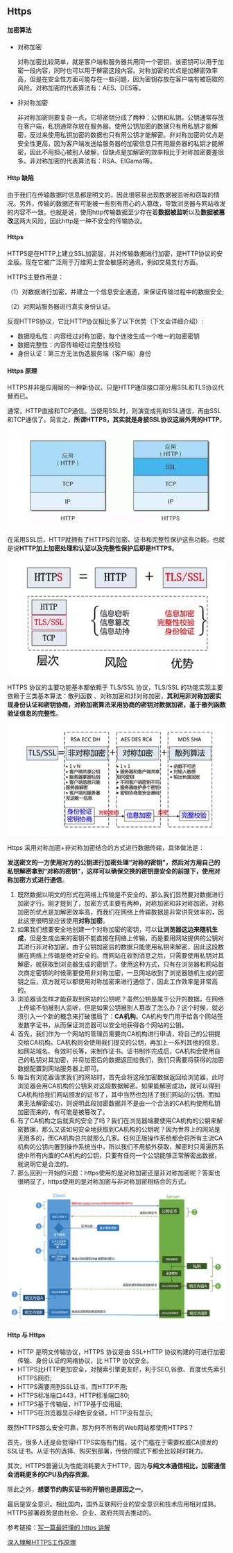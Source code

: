## Https

#### 加密算法

- 对称加密

  对称加密比较简单，就是客户端和服务器共用同一个密钥，该密钥可以用于加密一段内容，同时也可以用于解密这段内容。对称加密的优点是加解密效率高，但是在安全性方面可能存在一些问题，因为密钥存放在客户端有被窃取的风险。对称加密的代表算法有：AES、DES等。

- 非对称加密

  非对称加密则要复杂一点，它将密钥分成了两种：公钥和私钥。公钥通常存放在客户端，私钥通常存放在服务器。使用公钥加密的数据只有用私钥才能解密，反过来使用私钥加密的数据也只有用公钥才能解密。非对称加密的优点是安全性更高，因为客户端发送给服务器的加密信息只有用服务器的私钥才能解密，因此不用担心被别人破解，但缺点是加解密的效率相比于对称加密要差很多。非对称加密的代表算法有：RSA、ElGamal等。

#### Http 缺陷

由于我们在传输数据时信息都是明文的，因此很容易出现数据被监听和窃取的情况。另外，传输的数据还有可能被一些别有用心的人篡改，导致浏览器与网站收发的内容不一致。也就是说，使用http传输数据至少存在着**数据被监听**以及**数据被篡改**这两大风险，因此http是一种不安全的传输协议。

#### Https

HTTPS是在HTTP上建立SSL加密层，并对传输数据进行加密，是HTTP协议的安全版。现在它被广泛用于万维网上安全敏感的通讯，例如交易支付方面。

HTTPS主要作用是：

（1）对数据进行加密，并建立一个信息安全通道，来保证传输过程中的数据安全;

（2）对网站服务器进行真实身份认证。

反观HTTPS协议，它比HTTP协议相比多了以下优势（下文会详细介绍）:

- 数据隐私性：内容经过对称加密，每个连接生成一个唯一的加密密钥
- 数据完整性：内容传输经过完整性校验
- 身份认证：第三方无法伪造服务端（客户端）身份

#### Https 原理

HTTPS并非是应用层的一种新协议。只是HTTP通信接口部分用SSL和TLS协议代替而已。

通常，HTTP直接和TCP通信。当使用SSL时，则演变成先和SSL通信，再由SSL和TCP通信了。简言之，**所谓HTTPS，其实就是身披SSL协议这层外壳的HTTP**。

![image-20200414165451071](assets/network-https/image-20200414165451071.png)

在采用SSL后，HTTP就拥有了HTTPS的加密、证书和完整性保护这些功能。也就是说**HTTP加上加密处理和认证以及完整性保护后即是HTTPS**。

![image-20200414165537570](assets/network-https/image-20200414165537570.png)

HTTPS 协议的主要功能基本都依赖于 TLS/SSL 协议，TLS/SSL 的功能实现主要依赖于三类基本算法：散列函数 、对称加密和非对称加密，**其利用非对称加密实现身份认证和密钥协商，对称加密算法采用协商的密钥对数据加密，基于散列函数验证信息的完整性**。

![image-20200414170143151](assets/network-https/image-20200414170143151.png)

Https 采用对称加密+非对称加密结合的方式进行数据传输，具体做法是：

**发送密文的一方使用对方的公钥进行加密处理“对称的密钥”，然后对方用自己的私钥解密拿到“对称的密钥”，这样可以确保交换的密钥是安全的前提下，使用对称加密方式进行通信**。

1. 既然数据以明文的形式在网络上传输是不安全的，那么我们显然要对数据进行加密才行。刚才提到了，加密方式主要有两种，对称加密和非对称加密。对称加密的优点是加解密效率高，而我们在网络上传输数据是非常讲究效率的，因此这里很明显应该使用**对称加密**。
2. 如果我们想要安全地创建一个对称加密的密钥，可以**让浏览器这边来随机生成**，但是生成出来的密钥不能直接在网络上传输，而是要用网站提供的公钥对其进行非对称加密。由于公钥加密后的数据只能使用私钥来解密，因此这段数据在网络上传输是绝对安全的。而网站在收到消息之后，只需要使用私钥对其解密，就获取到浏览器生成的密钥了。使用这种方式，只有在浏览器和网站首次商定密钥的时候需要使用非对称加密，一旦网站收到了浏览器随机生成的密钥之后，双方就可以都使用对称加密来进行通信了，因此工作效率是非常高的。
3. 浏览器该怎样才能获取到网站的公钥呢？虽然公钥是属于公开的数据，在网络上传输不怕被别人监听，但是如果公钥被别人篡改了怎么办？这个时候，就必须引入一个新的概念来打破僵局了：**CA机构**。CA机构专门用于给各个网站签发数字证书，从而保证浏览器可以安全地获得各个网站的公钥。
4. 首先，我们作为一个网站的管理员需要向CA机构进行申请，将自己的公钥提交给CA机构。CA机构则会使用我们提交的公钥，再加上一系列其他的信息，如网站域名、有效时长等，来制作证书。证书制作完成后，CA机构会使用自己的私钥对其加密，并将加密后的数据返回给我们，我们只需要将获得的加密数据配置到网站服务器上即可。
5. 每当有浏览器请求我们的网站时，首先会将这段加密数据返回给浏览器，此时浏览器会用CA机构的公钥来对这段数据解密。如果能解密成功，就可以得到CA机构给我们网站颁发的证书了，其中当然也包括了我们网站的公钥。而如果无法解密成功，则说明此段加密数据并不是由一个合法的CA机构使用私钥加密而来的，有可能是被篡改了。
6. 有了CA机构之后就真的安全了吗？我们在浏览器端要使用CA机构的公钥来解密数据，那么又该如何安全地获取到CA机构的公钥呢？因为世界上的网站是无限多的，而CA机构总共就那么几家。任何正版操作系统都会将所有主流CA机构的公钥内置到操作系统当中，所以我们不用额外获取，解密时只需遍历系统中所有内置的CA机构的公钥，只要有任何一个公钥能够正常解密出数据，就说明它是合法的。
7. 那么回到一开始的问题：https使用的是对称加密还是非对称加密呢？答案也很明显了，https使用的是对称加密与非对称加密相结合的方式。

![16a45839ceacbb52](assets/network-https/16a45839ceacbb52.png)

#### Http 与 Https

- HTTP 是明文传输协议，HTTPS 协议是由 SSL+HTTP 协议构建的可进行加密传输、身份认证的网络协议，比 HTTP 协议安全。
- HTTPS比HTTP更加安全，对搜索引擎更友好，利于SEO,谷歌、百度优先索引HTTPS网页;
- HTTPS需要用到SSL证书，而HTTP不用;
- HTTPS标准端口443，HTTP标准端口80;
- HTTPS基于传输层，HTTP基于应用层;
- HTTPS在浏览器显示绿色安全锁，HTTP没有显示;

既然HTTPS那么安全可靠，那为何不所有的Web网站都使用HTTPS？

首先，很多人还是会觉得HTTPS实施有门槛，这个门槛在于需要权威CA颁发的SSL证书。从证书的选择、购买到部署，传统的模式下都会比较耗时耗力。

其次，HTTPS普遍认为性能消耗要大于HTTP，因为**与纯文本通信相比，加密通信会消耗更多的CPU及内存资源**。

除此之外，**想要节约购买证书的开销也是原因之一**。

最后是安全意识。相比国内，国外互联网行业的安全意识和技术应用相对成熟，HTTPS部署趋势是由社会、企业、政府共同去推动的。

参考链接：[写一篇最好懂的 https 讲解](https://mp.weixin.qq.com/s/DGIkZT26CBafJzpQgrqqdQ)

[深入理解HTTPS工作原理](https://juejin.im/post/5ca6a109e51d4544e27e3048)